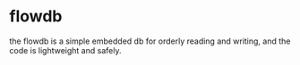 # flowdb
the flowdb is a simple embedded db for orderly reading and writing, and the code is lightweight and safely. 
